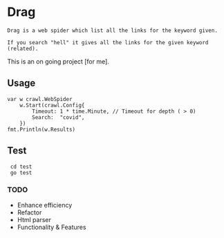 # Drag

    Drag is a web spider which list all the links for the keyword given.

    If you search "hell" it gives all the links for the given keyword (related).

This is an on going project [for me].

## Usage

```
var w crawl.WebSpider
	w.Start(crawl.Config{
		Timeout: 1 * time.Minute, // Timeout for depth ( > 0)
		Search:  "covid",
	})
fmt.Println(w.Results)
```

## Test

```
 cd test
 go test
```

### TODO

- Enhance efficiency
- Refactor
- Html parser
- Functionality & Features

